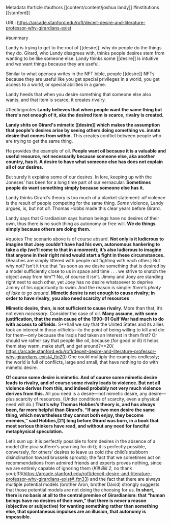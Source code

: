 Metadata
#article 
#authors [[content/content/joshua landy]]
#institutions  [[stanford]]

URL: https://arcade.stanford.edu/rofl/deceit-desire-and-literature-professor-why-girardians-exist

#summary 

Landy is trying to get to the root of [[desire]]: why do people do the things they do. Girard, who Landy disagrees with, thinks people desires stem from wanting to be like someone else. Landy thinks some [[desire]] is intuitive and we want things because they are useful. 

Similar to what opensea writes in the NFT bible, people [[desire]] NFTs because they are useful like you get special privileges in a world, you get access to a world, or special abilities in a game. 

 Landy heeds that when you desire something that someone else also wants, and that item is scarce, it creates rivalry. 

#fleetingnotes 
**Landy believes that when people want the same thing but there's not enough of it, aka the desired item is scarce, rivalry is created.** 

**Landy shits on Girard's mimetic [[desire]] which makes the assumption that people's desires arise by seeing others doing something vs. innate desire that comes from within.** This creates conflict between people who are trying to get the same thing.

He provides the example of oil. **People want oil because it is a valuable and useful resource, not necessarily because someone else, aka another country, has it. A desire to have what someone else has does not explain all of our desires.** 

But surely it explains some of our desires. In lore, keeping up with the Joneses' has been for a long time part of our vernacular. **Sometimes people do want something simply because someone else has it.** 

Landy thinks Girard's theory is too much of a blanket statement: *all* violence is the result of people competing for the same thing. *Some* violence, Landy argues, is, but not *all*. Thomas Hobbs made this clear years before Girard. 

Landy says that Girardianism says human beings have no desires of their own, thus there is no such thing as autonomy or free will. **We do things simply because others are doing them.** 

#quotes 
The scenario above is of course absurd. **Not only is it ludicrous to imagine that Joey couldn’t have had his own, autonomous hankering to take a dip (we’ll come to that in a moment); it’s also ludicrous to imagine that anyone in their right mind would start a fight in these circumstances.** (Beaches are simply littered with people not fighting with each other.) But why not? Isn’t it true that “as soon as we desire something that is desired by a model sufficiently close to us in space and time . . . we strive to snatch the object away from him”? No, of course it isn’t. Jimmy and Joey are standing right next to each other, yet Joey has no desire whatsoever to deprive Jimmy of his opportunity to swim. And the reason is simple: _there’s plenty of lake to go around_. **Mimetic desire is not enough to cause rivalry; in order to have rivalry, you also need scarcity of resources**

**Mimetic desire, then, is not sufficient to cause rivalry.** More than that, it’s not even _necessary_. Consider the case of oil. **Many assume, with some justification, that the main cause of the 1990–91 Gulf War had much to do with access to oilfields**. S**hall we say that the United States and its allies took an interest in those oilfields—to the point of being willing to kill and die for them—only because the Iraqis had taken an interest in them first? Or should we rather say that people like oil, because (for good or ill) it helps them stay warm, make stuff, and get around?**20( https://arcade.stanford.edu/rofl/deceit-desire-and-literature-professor-why-girardians-exist#_ftn20) One could multiply the examples endlessly; the world is full of conflicts, large and small, that have nothing to do with mimetic desire.

**Of course some desire is mimetic. And of course some mimetic desire leads to rivalry, and of course some rivalry leads to violence. But not all violence derives from this, and indeed probably not very much violence derives from this.** All you need is a desire—not mimetic desire, any desire—plus scarcity of resources. (Under conditions of scarcity, even a physical need will do.) **That’s why Thomas Hobbes’s theory is, and has always been, far more helpful than Girard’s. “If any two men desire the same thing, which nevertheless they cannot both enjoy, they become enemies,” said Hobbes,[21] long before Girard was born, in a book that most serious thinkers have read, and without any need for fanciful metaphysical speculation.**

Let’s sum up: it is perfectly possible to form desires in the absence of a model (the pica sufferer’s yearning for dirt); it is perfectly possible, conversely, for others’ desires to leave us cold (the child’s stubborn disinclination toward brussels sprouts); the fact that we sometimes act on recommendations from admired friends and experts proves nothing, since we are entirely capable of ignoring them (_Kill Bill 2_, no thank you);33(https://arcade.stanford.edu/rofl/deceit-desire-and-literature-professor-why-girardians-exist#_ftn33) and the fact that there are always multiple potential models (brother Aron, brother David) strongly suggests that those potential models are not doing the choosing for us. **In short, there is no basis at all to the central premise of Girardianism: that “human beings have no desires of their own,” that there is never a reason (objective or subjective) for wanting something rather than something else, that spontaneous impulses are an illusion, that autonomy is impossible.**